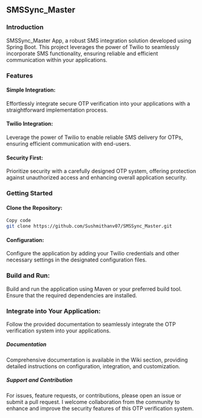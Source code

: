 <h2>SMSSync_Master</h2>
<h3>Introduction</h3>
  SMSSync_Master App, a robust SMS integration solution developed using Spring Boot. 
  This project leverages the power of Twilio to seamlessly incorporate SMS functionality, ensuring reliable and efficient communication within your applications.
<h3>Features</h3>
<h4>Simple Integration:</h4> Effortlessly integrate secure OTP verification into your applications with a straightforward implementation process.

<h4>Twilio Integration:</h4> Leverage the power of Twilio to enable reliable SMS delivery for OTPs, ensuring efficient communication with end-users.

<h4>Security First:</h4> Prioritize security with a carefully designed OTP system, offering protection against unauthorized access and enhancing overall application security.

<h3>Getting Started</h3>
<h4>Clone the Repository:</h4>

```bash
Copy code
git clone https://github.com/Sushmithanv07/SMSSync_Master.git

```


<h4>Configuration:</h4>
Configure the application by adding your Twilio credentials and other necessary settings in the designated configuration files.

<h3>Build and Run:</h3>
Build and run the application using Maven or your preferred build tool. Ensure that the required dependencies are installed.

<h3>Integrate into Your Application:</h3>
Follow the provided documentation to seamlessly integrate the OTP verification system into your applications.

<h5>Documentation</h5>
Comprehensive documentation is available in the Wiki section, providing detailed instructions on configuration, integration, and customization.

<h5>Support and Contribution</h5>
For issues, feature requests, or contributions, please open an issue or submit a pull request. I welcome collaboration from the community to enhance and improve the security features of this OTP verification system.
